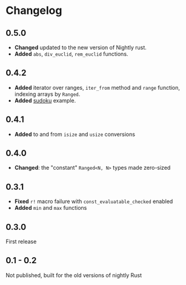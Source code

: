 # Changelog

## 0.5.0

- **Changed** updated to the new version of Nightly rust.
- **Added** `abs`, `div_euclid`, `rem_euclid` functions.

## 0.4.2

- **Added** iterator over ranges, `iter_from` method and `range` function, indexing arrays by `Ranged`.
- **Added** [sudoku](examples/sudoku.rs) example.

## 0.4.1

- **Added** to and from `isize` and `usize` conversions

## 0.4.0

- **Changed**: the "constant" `Ranged<N, N>` types made zero-sized

## 0.3.1

- **Fixed** `r!` macro  failure with `const_evaluatable_checked` enabled
- **Added** `min` and `max` functions

## 0.3.0

First release

## 0.1 - 0.2

Not published, built for the old versions of nightly Rust
